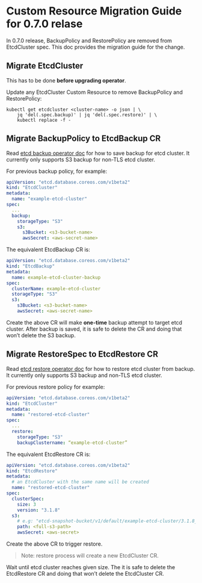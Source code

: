 # Custom Resource Migration Guide for 0.7.0 relase

In 0.7.0 release, BackupPolicy and RestorePolicy are removed from EtcdCluster spec.
This doc provides the migration guide for the change.

## Migrate EtcdCluster

This has to be done **before upgrading operator**.

Update any EtcdCluster Custom Resource to remove BackupPolicy and RestorePolicy:

```
kubectl get etcdcluster <cluster-name> -o json | \
	jq 'del(.spec.backup)' | jq 'del(.spec.restore)' | \
	kubectl replace -f -
```

## Migrate BackupPolicy to EtcdBackup CR

Read [etcd backup operator doc](../walkthrough/backup-operator.md) for how to save backup for etcd cluster.
It currently only supports S3 backup for non-TLS etcd cluster.

For previous backup policy, for example:

```yaml
apiVersion: "etcd.database.coreos.com/v1beta2"
kind: "EtcdCluster"
metadata:
  name: "example-etcd-cluster"
spec:
  ...
  backup:
    storageType: "S3"
    s3:
      s3Bucket: <s3-bucket-name>
      awsSecret: <aws-secret-name>
```

The equivalent EtcdBackup CR is:

```yaml
apiVersion: "etcd.database.coreos.com/v1beta2"
kind: "EtcdBackup"
metadata:
  name: example-etcd-cluster-backup
spec:
  clusterName: example-etcd-cluster
  storageType: "S3"
  s3:
    s3Bucket: <s3-bucket-name>
    awsSecret: <aws-secret-name>
```

Create the above CR will make **one-time** backup attempt to target etcd cluster.
After backup is saved, it is safe to delete the CR and doing that won’t delete the S3 backup.


## Migrate RestoreSpec to EtcdRestore CR

Read [etcd restore operator doc](../walkthrough/restore-operator.md) for how to restore etcd cluster from backup.
It currently only supports S3 backup and non-TLS etcd cluster.

For previous restore policy for example:
```yaml
apiVersion: "etcd.database.coreos.com/v1beta2"
kind: "EtcdCluster"
metadata:
  name: "restored-etcd-cluster"
spec:
  ...
  restore:
    storageType: "S3"
    backupClustername: “example-etcd-cluster”
```

The equivalent EtcdRestore CR is:

```yaml
apiVersion: "etcd.database.coreos.com/v1beta2"
kind: "EtcdRestore"
metadata:
  # an EtcdCluster with the same name will be created
  name: "restored-etcd-cluster"
spec:
  clusterSpec:
    size: 3
    version: "3.1.8"
  s3:
    # e.g: "etcd-snapshot-bucket/v1/default/example-etcd-cluster/3.1.8_0000000000000001_etcd.backup"
    path: <full-s3-path>
    awsSecret: <aws-secret>
```

Create the above CR to trigger restore.

> Note: restore process will create a new EtcdCluster CR.

Wait until etcd cluster reaches given size.
The it is safe to delete the EtcdRestore CR and doing that won’t delete the EtcdCluster CR.
